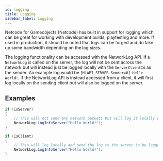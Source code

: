 ```yaml
---
id: logging
title: Logging
sidebar_label: Logging
---
```


Netcode for Gameobjects (Netcode) has built in support for logging which can be great for working with development builds, playtesting and more. If used in production, it should be noted that logs can be forged and do take up some bandwidth depending on the log sizes.

The logging functionality can be accessed with the NetworkLog API. If a `NetworkLog` is called on the server, the log will not be sent across the network but will instead just be logged locally with the `ServerClientId` as the sender. An example log would be `[MLAPI_SERVER Sender=0] Hello World!`. If the NetworkLog API is instead accessed from a client, it will first log locally on the sending client but will also be logged on the server.

## Examples

```csharp
if (IsServer)
{
    // This will not send any network packets but will log it locally on the server
    NetworkLog.LogInfoServer("Hello World!");
}

if (IsClient)
{
    // This will log locally and send the log to the server to be logged there aswell
    NetworkLog.LogInfoServer("Hello World!");
}
```
